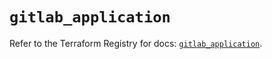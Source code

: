 # `gitlab_application`

Refer to the Terraform Registry for docs: [`gitlab_application`](https://registry.terraform.io/providers/gitlabhq/gitlab/16.9.1/docs/resources/application).
